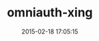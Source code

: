 ---
layout: post
title:  "omniauth-xing"
repo:   "roccoblues/omniauth-xing"
date:   2015-02-18 17:05:15
gemurl: http://github.com/roccoblues/omniauth-xing
---